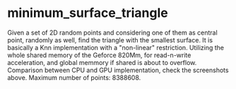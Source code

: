 # minimum_surface_triangle
  Given a set of 2D random points and considering one of them as central point, randomly as well, find the triangle with the smallest surface. It is basically a Knn implementation with a "non-linear" restriction. Utilizing the whole shared memory of the Geforce 820Mm, for read-n-write acceleration, and global memmory if shared is about to overflow. Comparison between CPU and GPU implementation, check the screenshots above. Maximum number of points: 8388608.   
